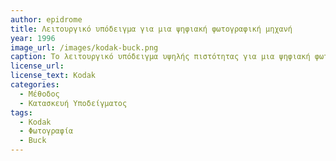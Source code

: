 ```yaml
---
author: epidrome
title: Λειτουργικό υπόδειγμα για μια ψηφιακή φωτογραφική μηχανή 
year: 1996
image_url: /images/kodak-buck.png
caption: Το λειτουργικό υπόδειγμα υψηλής πιστότητας για μια ψηφιακή φωτογραφική μηχανή της Kodak διαφέρει τόσο στο υλικό όσο και στο λογισμικό από το τελικό προϊόν. Αυτή η διαφορά όμως δεν εμποδίζει στους σχεδιαστές να δοκιμάσουν και να αναθεωρήσουν γρήγορα και με ακρίβεια εκδοχές για τη τελική διεπαφή του χρήστη.
license_url:
license_text: Kodak
categories:
  - Μέθοδος
  - Κατασκευή Υποδείγματος
tags:
  - Kodak
  - Φωτογραφία
  - Buck
---
```

